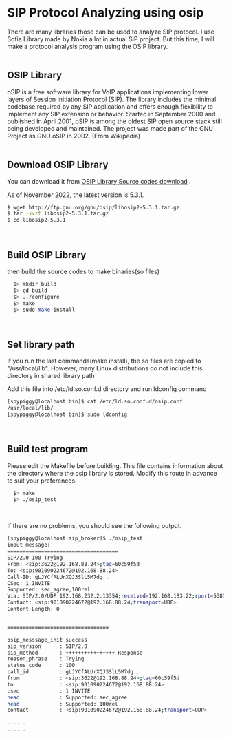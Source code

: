 # SIP Protocol Analyzing using osip

There are many libraries those can be used to analyze SIP protocol.
I use Sofia Library made by Nokia a lot in actual SIP project. But this time, I will make a protocol analysis program using the OSIP library.
<br><br>


##  OSIP Library

oSIP is a free software library for VoIP applications implementing lower layers of Session Initiation Protocol (SIP). The library includes the minimal codebase required by any SIP application and offers enough flexibility to implement any SIP extension or behavior. Started in September 2000 and published in April 2001, oSIP is among the oldest SIP open source stack still being developed and maintained. The project was made part of the GNU Project as GNU oSIP in 2002. (From Wikipedia)
<br><br>


##  Download OSIP Library

You can download it from  [OSIP Library Source codes download](http://ftp.gnu.org/gnu/osip/)  .

As of November 2022, the latest version is 5.3.1.
``` bash
$ wget http://ftp.gnu.org/gnu/osip/libosip2-5.3.1.tar.gz
$ tar -xvzf libosip2-5.3.1.tar.gz
$ cd libosip2-5.3.1
```
<br>

##  Build OSIP Library
then build the source codes to make binaries(so files)

``` bash
  $> mkdir build
  $> cd build
  $> ../configure
  $> make
  $> sudo make install
```
<br>

##  Set library path
If you run the last commands(make install), the so files are copied to "/usr/local/lib".
However, many Linux distributions do not include this directory in shared library path


Add this file into /etc/ld.so.conf.d directory and run ldconfig command
``` bash
[spypiggy@localhost bin]$ cat /etc/ld.so.conf.d/osip.conf
/usr/local/lib/
[spypiggy@localhost bin]$ sudo ldconfig
```
<br>


##  Build test program
Please edit the Makefile before building. This file contains information about the directory where the osip library is stored. Modify this route in advance to suit your preferences.

``` bash
  $> make
  $> ./osip_test
```   
<br>

If there are no problems, you should see the following output.
<br>

``` bash
[spypiggy@localhost sip_broker]$ ./osip_test
input message:
====================================
SIP/2.0 100 Trying
From: <sip:3622@192.168.88.24>;tag=60c59f5d
To: <sip:901090224672@192.168.88.24>
Call-ID: gLJYCfALUrXQJ3SlL5M7dg..
CSeq: 1 INVITE
Supported: sec_agree,100rel
Via: SIP/2.0/UDP 192.168.232.2:13354;received=192.168.183.22;rport=53857;branch=z9hG4bK-524287-1---514818181cd10618
Contact: <sip:901090224672@192.168.88.24;transport=UDP>
Content-Length: 0


=================================

osip_messsage_init success
sip_version      : SIP/2.0
sip_method       : ++++++++++++++++ Response
reason_phrase    : Trying
status code      : 100
call_id          : gLJYCfALUrXQJ3SlL5M7dg..
from             : <sip:3622@192.168.88.24>;tag=60c59f5d
to               : <sip:901090224672@192.168.88.24>
cseq             : 1 INVITE
head             : Supported: sec_agree
head             : Supported: 100rel
contact          : <sip:901090224672@192.168.88.24;transport=UDP>

......
......

```  


 

